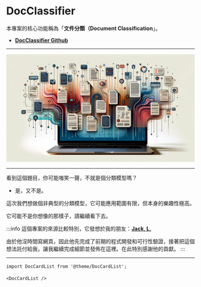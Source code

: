 # DocClassifier

本專案的核心功能稱為「**文件分類（Document Classification**」。

- [**DocClassifier Github**](https://github.com/DocsaidLab/DocClassifier)

---

![title](./resources/title.jpg)

---

看到這個題目，你可能嗤笑一聲，不就是個分類模型嗎？

- 是，又不是。

這次我們想做個非典型的分類模型，它可能應用範圍有限，但本身的樂趣性極高。

它可能不是你想像的那樣子，請繼續看下去。

:::info
這個專案的來源比較特別，它發想於我的朋友：[**Jack, L.**](https://github.com/Jack-Lin-NTU)

由於他沒時間寫網頁，因此他先完成了前期的程式開發和可行性驗證，接著把這個想法託付給我，讓我繼續完成細節並發佈在這裡。在此特別感謝他的貢獻。
:::

---

```mdx-code-block
import DocCardList from '@theme/DocCardList';

<DocCardList />
```
